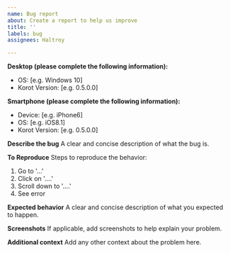 ```yaml
---
name: Bug report
about: Create a report to help us improve
title: ''
labels: bug
assignees: Haltroy

---
```


**Desktop (please complete the following information):**
 - OS: [e.g. Windows 10]
 - Korot Version: [e.g. 0.5.0.0]

**Smartphone (please complete the following information):**
 - Device: [e.g. iPhone6]
 - OS: [e.g. iOS8.1]
 - Korot Version: [e.g. 0.5.0.0]

**Describe the bug**
A clear and concise description of what the bug is.

**To Reproduce**
Steps to reproduce the behavior:
1. Go to '...'
2. Click on '....'
3. Scroll down to '....'
4. See error

**Expected behavior**
A clear and concise description of what you expected to happen.

**Screenshots**
If applicable, add screenshots to help explain your problem.

**Additional context**
Add any other context about the problem here.
